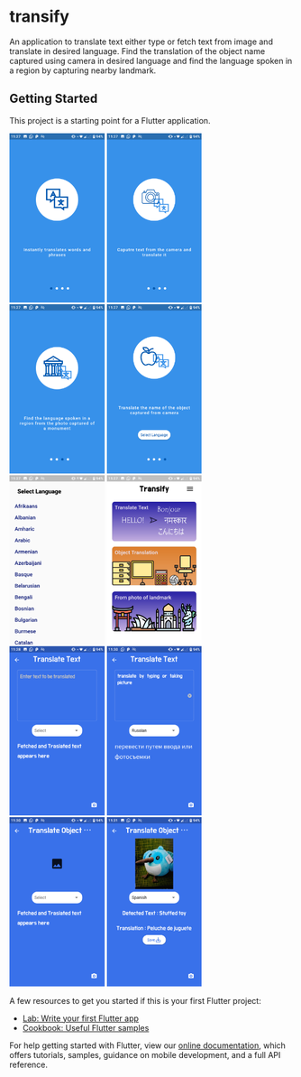 # transify

An application to translate text either type or fetch text from image and translate in desired language. Find the translation of the object name captured using camera in desired language and find the language spoken in a region by capturing nearby landmark.

## Getting Started

This project is a starting point for a Flutter application.
<p>
  <img src="screenshots/Screenshot_1.png" height="300em" style="max-width:100%;">
  <img src="screenshots/Screenshot_2.png" height="300em" style="max-width:100%;">
  <img src="screenshots/Screenshot_3.png" height="300em" style="max-width:100%;">
  <img src="screenshots/Screenshot_4.png" height="300em" style="max-width:100%;">
  <img src="screenshots/Screenshot_5.png" height="300em" style="max-width:100%;">
  <img src="screenshots/Screenshot_6.png" height="300em" style="max-width:100%;">
  <img src="screenshots/Screenshot_7.png" height="300em" style="max-width:100%;">
  <img src="screenshots/Screenshot_8.png" height="300em" style="max-width:100%;">
  <img src="screenshots/Screenshot_9.png" height="300em" style="max-width:100%;">
  <img src="screenshots/Screenshot_10.png" height="300em" style="max-width:100%;">
</p>
A few resources to get you started if this is your first Flutter project:

- [Lab: Write your first Flutter app](https://flutter.dev/docs/get-started/codelab)
- [Cookbook: Useful Flutter samples](https://flutter.dev/docs/cookbook)

For help getting started with Flutter, view our 
[online documentation](https://flutter.dev/docs), which offers tutorials, 
samples, guidance on mobile development, and a full API reference.
